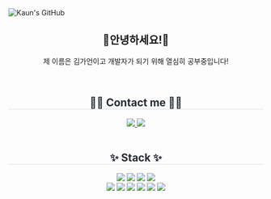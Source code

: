  <div class="header">
      <img src="https://capsule-render.vercel.app/api?type=transparent&fontColor=9dd3fa&text=Kaun's%20GitHub%20&height=150&fontSize=60&descAlignY=75&descAlign=60" alt="Kaun's GitHub">
</div>
<div align="center">
  <h2>👋안녕하세요!👋</h2>
  <p>제 이름은 김가언이고 개발자가 되기 위해 열심히 공부중입니다!</p>
</div><br>
<div align= "center">
    <h2 style="border-bottom: 1px solid #d8dee4; color: #282d33;"> 🧑‍💻 Contact me 🧑‍💻 </h2>
    <div align= "center"> 
         <a href=https://www.instagram.com/kaun_056> <img src="https://img.shields.io/badge/Instagram-E4405F?style=for-the-badge&logo=Instagram&logoColor=white&link=https://www.instagram.com/kaun_056"> </a>
         <a href=mailto:s2302@e-mirim.hs.kr> <img src="https://img.shields.io/badge/Gmail-EA4335?style=for-the-badge&logo=Gmail&logoColor=white&link=mailto:s2302@e-mirim.hs.kr"> </a>
    </div><br>
<div align= "center">
    <h2 style="border-bottom: 1px solid #d8dee4; color: #282d33;"> ✨ Stack ✨ </h2>
    <div style="margin: 0 auto; text-align: center;" align= "center"> 
          <img src="https://img.shields.io/badge/Python-3776AB?style=for-the-badge&logo=Python&logoColor=white">
          <img src="https://img.shields.io/badge/MySQL-4479A1?style=for-the-badge&logo=MySQL&logoColor=white">
          <img src="https://img.shields.io/badge/C-A8B9CC?style=for-the-badge&logo=C&logoColor=white">
          <img src="https://img.shields.io/badge/c++-00599C?style=for-the-badge&logo=c%2B%2B&logoColor=white">
          <br/>
          <img src="https://img.shields.io/badge/Java-007396?style=for-the-badge&logo=Java&logoColor=white">
          <img src="https://img.shields.io/badge/html5-E34F26?style=for-the-badge&logo=html5&logoColor=white"> 
          <img src="https://img.shields.io/badge/css3-1572B6?style=for-the-badge&logo=css3&logoColor=white"> 
          <img src="https://img.shields.io/badge/react-61DAFB?style=for-the-badge&logo=react&logoColor=black"> 
          <img src="https://img.shields.io/badge/node.js-339933?style=for-the-badge&logo=Node.js&logoColor=white">
          <img src="https://img.shields.io/badge/JavaScript-F7DF1E?style=for-the-badge&logo=JavaScript&logoColor=white">
    </div>
</div><br>

